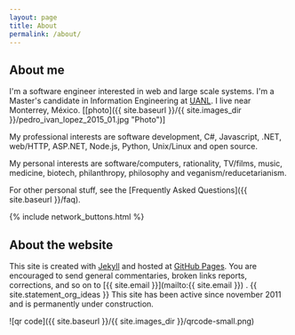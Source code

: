 ```yaml
---
layout: page
title: About
permalink: /about/
---
```


## About me ###########################################################

I'm a software engineer interested in web and large scale systems. I'm a
Master's candidate in Information Engineering at [UANL](http://www.uanl.mx
"UANL"). I live near Monterrey, México.
[[photo]({{ site.baseurl }}/{{ site.images_dir }}/pedro_ivan_lopez_2015_01.jpg "Photo")]

My professional interests are software development, C#, Javascript, .NET,
web/HTTP, ASP.NET, Node.js, Python, Unix/Linux and open source.

My personal interests are software/computers, rationality, TV/films, music,
medicine, biotech, philanthropy, philosophy and veganism/reducetarianism.

For other personal stuff, see the
[Frequently Asked Questions]({{ site.baseurl }}/faq).

{% include network_buttons.html %}

## About the website ##################################################

This site is created with [Jekyll](http://jekyllrb.com) and hosted at
[GitHub Pages](https://pages.github.com). You are encouraged to send general
commentaries, broken links reports, corrections, and so on to
[{{ site.email }}](mailto:{{ site.email }}) .  {{ site.statement_org_ideas }}
This site has been active since november 2011 and is permanently under construction.

![qr code]({{ site.baseurl }}/{{ site.images_dir }}/qrcode-small.png)
